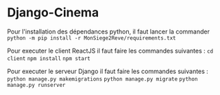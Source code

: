 # Django-Cinema

Pour l'installation des dépendances python, il faut lancer la commander 
`python -m pip install -r MonSiege2Reve/requirements.txt`

Pour executer le client ReactJS il faut faire les commandes suivantes : 
`cd client`
`npm install`
`npm start`

Pour executer le serveur Django il faut faire les commandes suivantes : 
`python manage.py makemigrations`
`python manage.py migrate`
`python manage.py runserver`
